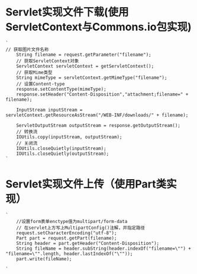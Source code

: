 # Servlet实现文件下载(使用ServletContext与Commons.io包实现)
    `
    // 获取图片文件名称
        String filename = request.getParameter("filename");
        // 获取ServletContext对象
        ServletContext servletContext = getServletContext();
        // 获取Mime类型
        String mimeType = servletContext.getMimeType("filename");
        // 设置Content-type
        response.setContentType(mimeType);
        response.setHeader("Content-Disposition","attachment;filename=" + filename);
        
        InputStream inputStream = servletContext.getResourceAsStream("/WEB-INF/downloads/" + filename);

        ServletOutputStream outputStream = response.getOutputStream();
        // 转换流
        IOUtils.copy(inputStream, outputStream);
        // 关闭流
        IOUtils.closeQuietly(inputStream);
        IOUtils.closeQuietly(outputStream);
    `
# Servlet实现文件上传（使用Part类实现）
    `
        //设置form表单enctype值为multipart/form-data
        // 在servlet上方写上MultipartConfig()注解，并指定路径
        request.setCharacterEncoding("utf-8");
        Part part = request.getPart(filename);
        String header = part.getHeader("Content-Disposition");
        String fileName = header.subString(header.indexOf("filename=\"") + "filename=\"".length, header.lastIndexOf("\""));
        part.write(fileName);

    `